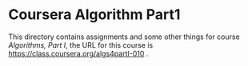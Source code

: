 # Coursera Algorithm Part1

This directory contains assignments and some other things for course *Algorithms, Part I*, the URL for this course is https://class.coursera.org/algs4partI-010 .

